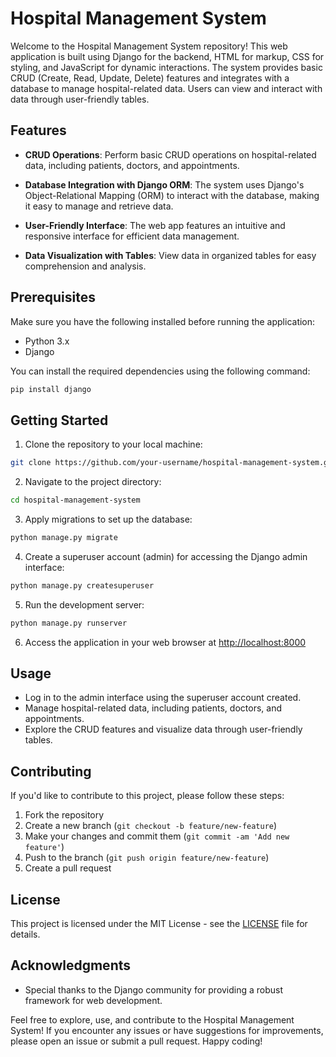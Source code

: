 # Hospital Management System

Welcome to the Hospital Management System repository! This web application is built using Django for the backend, HTML for markup, CSS for styling, and JavaScript for dynamic interactions. The system provides basic CRUD (Create, Read, Update, Delete) features and integrates with a database to manage hospital-related data. Users can view and interact with data through user-friendly tables.

## Features

- **CRUD Operations**: Perform basic CRUD operations on hospital-related data, including patients, doctors, and appointments.

- **Database Integration with Django ORM**: The system uses Django's Object-Relational Mapping (ORM) to interact with the database, making it easy to manage and retrieve data.

- **User-Friendly Interface**: The web app features an intuitive and responsive interface for efficient data management.

- **Data Visualization with Tables**: View data in organized tables for easy comprehension and analysis.

## Prerequisites

Make sure you have the following installed before running the application:

- Python 3.x
- Django

You can install the required dependencies using the following command:

```bash
pip install django
```

## Getting Started

1. Clone the repository to your local machine:

```bash
git clone https://github.com/your-username/hospital-management-system.git
```

2. Navigate to the project directory:

```bash
cd hospital-management-system
```

3. Apply migrations to set up the database:

```bash
python manage.py migrate
```

4. Create a superuser account (admin) for accessing the Django admin interface:

```bash
python manage.py createsuperuser
```

5. Run the development server:

```bash
python manage.py runserver
```

6. Access the application in your web browser at [http://localhost:8000](http://localhost:8000)

## Usage

- Log in to the admin interface using the superuser account created.
- Manage hospital-related data, including patients, doctors, and appointments.
- Explore the CRUD features and visualize data through user-friendly tables.

## Contributing

If you'd like to contribute to this project, please follow these steps:

1. Fork the repository
2. Create a new branch (`git checkout -b feature/new-feature`)
3. Make your changes and commit them (`git commit -am 'Add new feature'`)
4. Push to the branch (`git push origin feature/new-feature`)
5. Create a pull request

## License

This project is licensed under the MIT License - see the [LICENSE](LICENSE) file for details.

## Acknowledgments

- Special thanks to the Django community for providing a robust framework for web development.

Feel free to explore, use, and contribute to the Hospital Management System! If you encounter any issues or have suggestions for improvements, please open an issue or submit a pull request. Happy coding!
